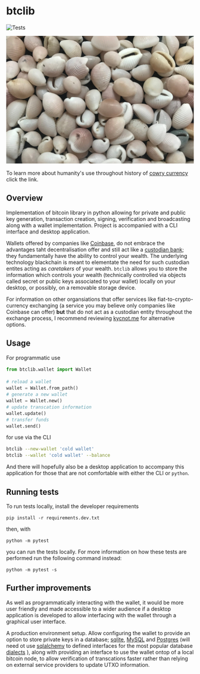 # btclib
![Tests](https://github.com/akinwilson/btclib/actions/workflows/tests.yaml/badge.svg)

<img src="img/cowrie.jpg" alt="They used to be used as currency" title="In the majority parts of the world, cowrie shells have historically been used as a form of currency, this has been discovered to be the case in locations such as West Africa, the Americas, Asia, Australia and other parts of the world. Their value historically in China were so important that many characters relating to money or trade today contain the character for cowry: 貝."/>

To learn more about humanity's use throughout history of [cowry currency](https://en.wikipedia.org/wiki/Shell_money) click the link. 


## Overview 
Implementation of bitcoin library in python allowing for private and public key generation, transaction creation, signing, verification and broadcasting along with a wallet implementation. Project is accompanied with a CLI interface and desktop application. 

Wallets offered by companies like [Coinbase](https://www.coinbase.com/en-gb), do not embrace the  advantages taht decentralisation offer and still act like a [custodian bank](https://en.wikipedia.org/wiki/Custodian_bank); they fundamentally have the ability to control your wealth. The underlying technology blackchain is meant to elementate the need for such custodian entites acting as *caretakers* of your wealth. `btclib` allows you to store the information which controls your wealth (technically controlled via objects called secret or public keys associated to your wallet) locally on your desktop, or possibly, on a removable storage device. 

For information on other organsiations that offer services like fiat-to-crypto-currency exchanging (a service you may believe only companies like Coinbase can offer) **but** that do not act as a custodian entity throughout the exchange process, I recommend reviewing [kycnot.me](https://kycnot.me/about) for alternative options. 

## Usage 
For programmatic use 
```python 
from btclib.wallet import Wallet 

# reload a wallet 
wallet = Wallet.from_path()
# generate a new wallet 
wallet = Wallet.new()
# update transcation information 
wallet.update()
# transfer funds 
wallet.send()
```
for use via the CLI 
```bash 
btclib --new-wallet 'cold wallet'
btclib --wallet 'cold wallet' --balance 
```

And there will hopefully also be a desktop application to accompany this application for those that are not comfortable with either the CLI or `python`. 


## Running tests 
To run tests locally, install the developer requirements
```
pip install -r requirements.dev.txt
```
then, with
```
python -m pytest
```
you can run the tests locally. For more information on how these tests are performed run the following command instead:
```
python -m pytest -s 
```


## Further improvements 

As well as programmatically interacting with the wallet, it would be more user friendly and made accessible to a wider audience if a desktop application is developed to allow interfacing with the wallet through a graphical user interface. 

A production environment setup. Allow configuring the wallet to provide an option to store private keys in a database; [sqlite](https://www.sqlite.org/), [MySQL](https://www.mysql.com/) and [Postgres](https://www.postgresql.org/) (will need ot use [sqlalchemy](https://www.sqlalchemy.org/)  to defined interfaces for the most popular database [dialects](https://docs.sqlalchemy.org/en/20/core/internals.html#sqlalchemy.engine.Dialect) ), along with providing an interface to use the wallet ontop of a local bitcoin node, to allow verification of transcations faster rather than relying on external service providers to update UTXO information. 
